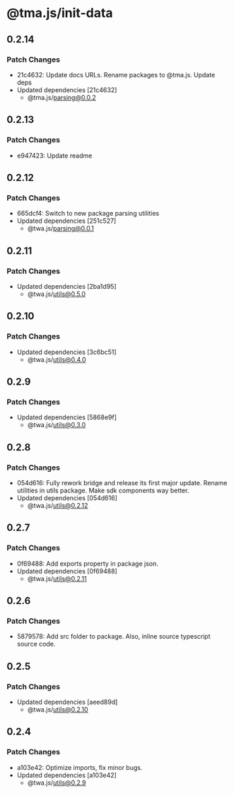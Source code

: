 # @tma.js/init-data

## 0.2.14

### Patch Changes

- 21c4632: Update docs URLs. Rename packages to @tma.js. Update deps
- Updated dependencies [21c4632]
  - @tma.js/parsing@0.0.2

## 0.2.13

### Patch Changes

- e947423: Update readme

## 0.2.12

### Patch Changes

- 665dcf4: Switch to new package parsing utilities
- Updated dependencies [251c527]
  - @twa.js/parsing@0.0.1

## 0.2.11

### Patch Changes

- Updated dependencies [2ba1d95]
  - @twa.js/utils@0.5.0

## 0.2.10

### Patch Changes

- Updated dependencies [3c6bc51]
  - @twa.js/utils@0.4.0

## 0.2.9

### Patch Changes

- Updated dependencies [5868e9f]
  - @twa.js/utils@0.3.0

## 0.2.8

### Patch Changes

- 054d616: Fully rework bridge and release its first major update. Rename utilities in utils package. Make sdk components way better.
- Updated dependencies [054d616]
  - @twa.js/utils@0.2.12

## 0.2.7

### Patch Changes

- 0f69488: Add exports property in package json.
- Updated dependencies [0f69488]
  - @twa.js/utils@0.2.11

## 0.2.6

### Patch Changes

- 5879578: Add src folder to package. Also, inline source typescript source code.

## 0.2.5

### Patch Changes

- Updated dependencies [aeed89d]
  - @twa.js/utils@0.2.10

## 0.2.4

### Patch Changes

- a103e42: Optimize imports, fix minor bugs.
- Updated dependencies [a103e42]
  - @twa.js/utils@0.2.9
